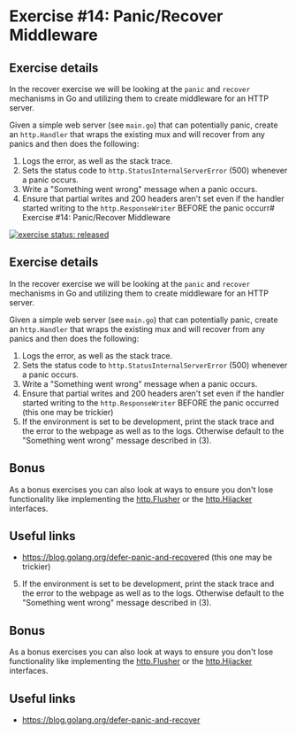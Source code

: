 # Exercise #14: Panic/Recover Middleware

## Exercise details

In the recover exercise we will be looking at the `panic` and `recover` mechanisms in Go and utilizing them to create middleware for an HTTP server.

Given a simple web server (see `main.go`) that can potentially panic, create an `http.Handler` that wraps the existing mux and will recover from any panics and then does the following:

1. Logs the error, as well as the stack trace.
2. Sets the status code to `http.StatusInternalServerError` (500) whenever a panic occurs.
3. Write a "Something went wrong" message when a panic occurs.
4. Ensure that partial writes and 200 headers aren't set even if the handler started writing to the `http.ResponseWriter` BEFORE the panic occurr# Exercise #14: Panic/Recover Middleware

[![exercise status: released](https://img.shields.io/badge/exercise%20status-released-green.svg?style=for-the-badge)](https://gophercises.com/exercises/recover)

## Exercise details

In the recover exercise we will be looking at the `panic` and `recover` mechanisms in Go and utilizing them to create middleware for an HTTP server.

Given a simple web server (see `main.go`) that can potentially panic, create an `http.Handler` that wraps the existing mux and will recover from any panics and then does the following:

1. Logs the error, as well as the stack trace.
2. Sets the status code to `http.StatusInternalServerError` (500) whenever a panic occurs.
3. Write a "Something went wrong" message when a panic occurs.
4. Ensure that partial writes and 200 headers aren't set even if the handler started writing to the `http.ResponseWriter` BEFORE the panic occurred (this one may be trickier)
5. If the environment is set to be development, print the stack trace and the error to the webpage as well as to the logs. Otherwise default to the "Something went wrong" message described in (3).

## Bonus

As a bonus exercises you can also look at ways to ensure you don't lose functionality like implementing the [http.Flusher](https://golang.org/pkg/net/http/#Flusher) or the [http.Hijacker](https://golang.org/pkg/net/http/#Hijacker) interfaces.

## Useful links

- <https://blog.golang.org/defer-panic-and-recover>ed (this one may be trickier)
5. If the environment is set to be development, print the stack trace and the error to the webpage as well as to the logs. Otherwise default to the "Something went wrong" message described in (3).

## Bonus

As a bonus exercises you can also look at ways to ensure you don't lose functionality like implementing the [http.Flusher](https://golang.org/pkg/net/http/#Flusher) or the [http.Hijacker](https://golang.org/pkg/net/http/#Hijacker) interfaces.

## Useful links

- <https://blog.golang.org/defer-panic-and-recover>